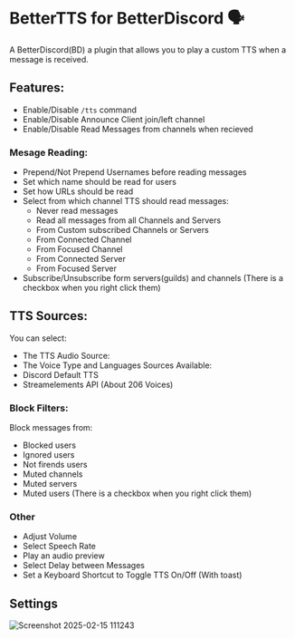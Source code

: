 # BetterTTS for BetterDiscord 🗣️
A BetterDiscord(BD) a plugin that allows you to play a custom TTS when a message is received.
## Features:
- Enable/Disable `/tts` command
- Enable/Disable Announce Client join/left channel
- Enable/Disable Read Messages from channels when recieved
### Mesage Reading:
- Prepend/Not Prepend Usernames before reading messages
- Set which name should be read for users
- Set how URLs should be read
- Select from which channel TTS should read messages:
    - Never read messages
    - Read all messages from all Channels and Servers
    - From Custom subscribed Channels or Servers
    - From Connected Channel
    - From Focused Channel
    - From Connected Server
    - From Focused Server
- Subscribe/Unsubscribe form servers(guilds) and channels (There is a checkbox when you right click them)
## TTS Sources:
You can select:
- The TTS Audio Source:
- The Voice Type and Languages
Sources Available:
- Discord Default TTS
- Streamelements API (About 206 Voices)
### Block Filters:
Block messages from:
- Blocked users
- Ignored users
- Not firends users
- Muted channels
- Muted servers
- Muted users (There is a checkbox when you right click them)
### Other
- Adjust Volume
- Select Speech Rate
- Play an audio preview
- Select Delay between Messages
- Set a Keyboard Shortcut to Toggle TTS On/Off (With toast)

## Settings
![Screenshot 2025-02-15 111243](https://github.com/user-attachments/assets/8d6e1848-69ad-4f2e-8e66-5c9485cb780f)

